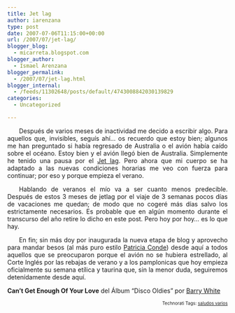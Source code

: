 ```yaml
---
title: Jet lag
author: iarenzana
type: post
date: 2007-07-06T11:15:00+00:00
url: /2007/07/jet-lag/
blogger_blog:
  - micarreta.blogspot.com
blogger_author:
  - Ismael Arenzana
blogger_permalink:
  - /2007/07/jet-lag.html
blogger_internal:
  - /feeds/11302648/posts/default/4743008842030139829
categories:
  - Uncategorized

---
```

<p style="text-align:justify;text-indent:20pt;">
  Después de varios meses de inactividad me decido a escribir algo. Para aquellos que, invisibles, seguís ahí&#8230; os recuerdo que estoy bien; algunos me han preguntado si había regresado de Australia o el avión había caído sobre el océano. Estoy bien y el avión llegó bien de Australia. Simplemente he tenido una pausa por el <a href="http://es.wikipedia.org/wiki/Jet_lag">Jet lag</a>. Pero ahora que mi cuerpo se ha adaptado a las nuevas condiciones horarias me veo con fuerza para continuar; por eso y porque empieza el verano.
</p>

<p style="text-align:justify;text-indent:20pt;">
  Hablando de veranos el mío va a ser cuanto menos predecible. Después de estos 3 meses de jetlag por el viaje de 3 semanas pocos días de vacaciones me quedan; de modo que no cogeré más días salvo los estrictamente necesarios. Es probable que en algún momento durante el transcurso del año retire lo dicho en este post. Pero hoy por hoy&#8230; es lo que hay.
</p>

<p style="text-align:justify;text-indent:20pt;">
  En fin; sin más doy por inaugurada la nueva etapa de blog y aprovecho para mandar besos (al más puro estilo <a href="http://youtube.com/watch?v=VWDptq8bM1A">Patricia Conde</a>) desde aquí a todos aquellos que se preocuparon porque el avión no se hubiera estrellado, al Corte Inglés por las rebajas de verano y a los pamplonicas que hoy empieza oficialmente su semana etílica y taurina que, sin la menor duda, seguiremos detenídamente desde aquí.
</p>

<p style="text-align:justify;text-indent:20pt;">
  <p>
    <strong>Can&#8217;t Get Enough Of Your Love</strong> del Álbum &#8220;Disco Oldies&#8221; por <a href="http://www.google.com/search?q=%22Barry%20White%22">Barry White</a>
  </p>
  
  <p>
    <!-- technorati tags start -->
  </p>
  
  <p style="text-align:right;font-size:10px;">
    Technorati Tags: <a href="http://www.technorati.com/tag/saludos%20varios" rel="tag">saludos varios</a>
  </p>
  
  <p>
    <!-- technorati tags end -->
  </p>
